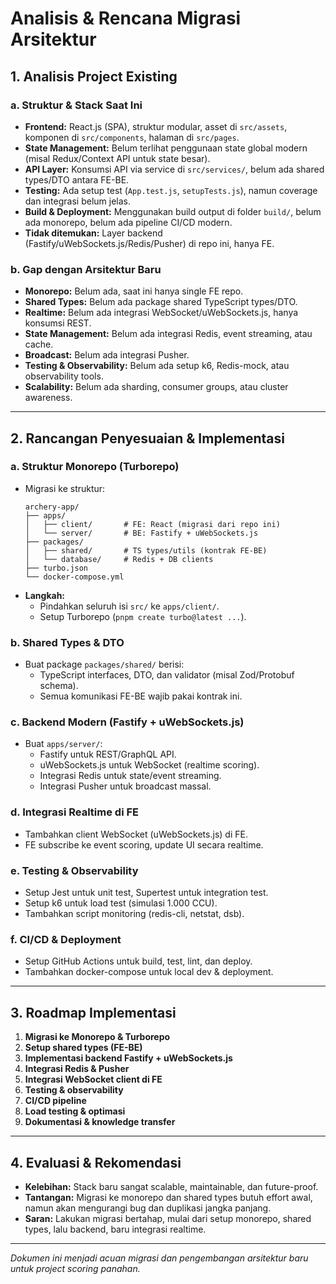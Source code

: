 # Analisis & Rencana Migrasi Arsitektur

## 1. Analisis Project Existing

### a. Struktur & Stack Saat Ini
- **Frontend:** React.js (SPA), struktur modular, asset di `src/assets`, komponen di `src/components`, halaman di `src/pages`.
- **State Management:** Belum terlihat penggunaan state global modern (misal Redux/Context API untuk state besar).
- **API Layer:** Konsumsi API via service di `src/services/`, belum ada shared types/DTO antara FE-BE.
- **Testing:** Ada setup test (`App.test.js`, `setupTests.js`), namun coverage dan integrasi belum jelas.
- **Build & Deployment:** Menggunakan build output di folder `build/`, belum ada monorepo, belum ada pipeline CI/CD modern.
- **Tidak ditemukan:** Layer backend (Fastify/uWebSockets.js/Redis/Pusher) di repo ini, hanya FE.

### b. Gap dengan Arsitektur Baru
- **Monorepo:** Belum ada, saat ini hanya single FE repo.
- **Shared Types:** Belum ada package shared TypeScript types/DTO.
- **Realtime:** Belum ada integrasi WebSocket/uWebSockets.js, hanya konsumsi REST.
- **State Management:** Belum ada integrasi Redis, event streaming, atau cache.
- **Broadcast:** Belum ada integrasi Pusher.
- **Testing & Observability:** Belum ada setup k6, Redis-mock, atau observability tools.
- **Scalability:** Belum ada sharding, consumer groups, atau cluster awareness.

---

## 2. Rancangan Penyesuaian & Implementasi

### a. Struktur Monorepo (Turborepo)
- Migrasi ke struktur:
  ```
  archery-app/
  ├── apps/
  │   ├── client/       # FE: React (migrasi dari repo ini)
  │   └── server/       # BE: Fastify + uWebSockets.js
  ├── packages/
  │   ├── shared/       # TS types/utils (kontrak FE-BE)
  │   └── database/     # Redis + DB clients
  ├── turbo.json
  └── docker-compose.yml
  ```
- **Langkah:** 
  - Pindahkan seluruh isi `src/` ke `apps/client/`.
  - Setup Turborepo (`pnpm create turbo@latest ...`).

### b. Shared Types & DTO
- Buat package `packages/shared/` berisi:
  - TypeScript interfaces, DTO, dan validator (misal Zod/Protobuf schema).
  - Semua komunikasi FE-BE wajib pakai kontrak ini.

### c. Backend Modern (Fastify + uWebSockets.js)
- Buat `apps/server/`:
  - Fastify untuk REST/GraphQL API.
  - uWebSockets.js untuk WebSocket (realtime scoring).
  - Integrasi Redis untuk state/event streaming.
  - Integrasi Pusher untuk broadcast massal.

### d. Integrasi Realtime di FE
- Tambahkan client WebSocket (uWebSockets.js) di FE.
- FE subscribe ke event scoring, update UI secara realtime.

### e. Testing & Observability
- Setup Jest untuk unit test, Supertest untuk integration test.
- Setup k6 untuk load test (simulasi 1.000 CCU).
- Tambahkan script monitoring (redis-cli, netstat, dsb).

### f. CI/CD & Deployment
- Setup GitHub Actions untuk build, test, lint, dan deploy.
- Tambahkan docker-compose untuk local dev & deployment.

---

## 3. Roadmap Implementasi

1. **Migrasi ke Monorepo & Turborepo**
2. **Setup shared types (FE-BE)**
3. **Implementasi backend Fastify + uWebSockets.js**
4. **Integrasi Redis & Pusher**
5. **Integrasi WebSocket client di FE**
6. **Testing & observability**
7. **CI/CD pipeline**
8. **Load testing & optimasi**
9. **Dokumentasi & knowledge transfer**

---

## 4. Evaluasi & Rekomendasi

- **Kelebihan:** Stack baru sangat scalable, maintainable, dan future-proof.
- **Tantangan:** Migrasi ke monorepo dan shared types butuh effort awal, namun akan mengurangi bug dan duplikasi jangka panjang.
- **Saran:** Lakukan migrasi bertahap, mulai dari setup monorepo, shared types, lalu backend, baru integrasi realtime.

---

_Dokumen ini menjadi acuan migrasi dan pengembangan arsitektur baru untuk project scoring panahan._
